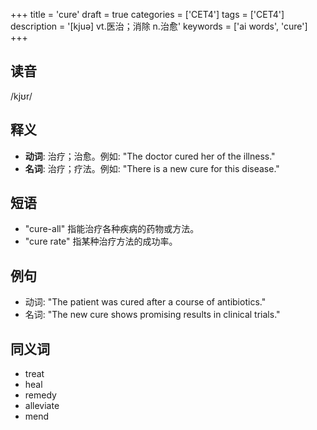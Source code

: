 +++
title = 'cure'
draft = true
categories = ['CET4']
tags = ['CET4']
description = '[kjuə] vt.医治；消除 n.治愈'
keywords = ['ai words', 'cure']
+++

## 读音
/kjʊr/

## 释义
- **动词**: 治疗；治愈。例如: "The doctor cured her of the illness."
- **名词**: 治疗；疗法。例如: "There is a new cure for this disease."

## 短语
- "cure-all" 指能治疗各种疾病的药物或方法。
- "cure rate" 指某种治疗方法的成功率。

## 例句
- 动词: "The patient was cured after a course of antibiotics."
- 名词: "The new cure shows promising results in clinical trials."

## 同义词
- treat
- heal
- remedy
- alleviate
- mend
